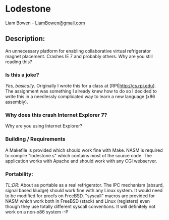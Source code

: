 # Lodestone
Liam Bowen - LiamBowen@gmail.com

## Description:
An unnecessary platform for enabling collaborative virtual refrigerator magnet placement.  Crashes IE 7 and probably others. Why are you still reading this?

### Is this a joke?
_Yes, basically_. Originally I wrote this for a class at [RPI|http://cs.rpi.edu]. The assignment was something I already knew how to do so I decided to write this in a needlessly complicated way to learn a new language (x86 assembly).

### Why does this crash Internet Explorer 7?
Why are you using Internet Explorer?

### Building / Requirements
A Makefile is provided which should work fine with Make.  NASM is required to compile "lodestone.s" which contains
most of the source code.  The application works with Apache and should work with any CGI webserver.

### Portability:
_TL;DR_: About as portable as a real refrigerator.
The IPC mechanism (absurd, signal based kludge) should work fine with any Linux system.  It would need to be modified for procfs on FreeBSD.
"syscall" macros are provided for NASM which work both in FreeBSD (stack) and Linux (registers) even though they use
totally different syscall conventions.  It will definitely not work on a non-x86 system :-P
